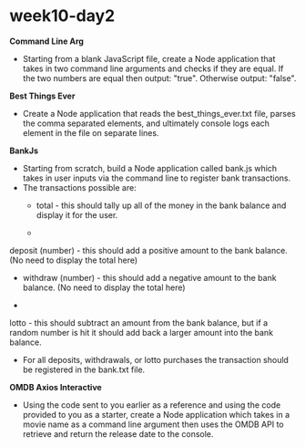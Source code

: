 # week10-day2

**Command Line Arg**
* Starting from a blank JavaScript file, create a Node application that takes in two command line arguments and checks if they are equal. If the two numbers are equal then output: "true". Otherwise output: "false".

**Best Things Ever**
* Create a Node application that reads the best_things_ever.txt file, parses the comma separated elements, and ultimately console logs each element in the file on separate lines.

**BankJs**
* Starting from scratch, build a Node application called bank.js which takes in user inputs via the command line to register bank transactions.
* The transactions possible are:
  * total - this should tally up all of the money in the bank balance and display it for the user.

  *
 deposit (number) - this should add a positive amount to the bank balance. (No need to display the total here)


  * withdraw (number) - this should add a negative amount to the bank balance. (No need to display the total here)

  * 
lotto - this should subtract an amount from the bank balance, but if a random number is hit it should add back a larger amount into the bank balance.
* For all deposits, withdrawals, or lotto purchases the transaction should be registered in the bank.txt file.

**OMDB Axios Interactive**
* Using the code sent to you earlier as a reference and using the code provided to you as a starter, create a Node application which takes in a movie name as a command line argument then uses the OMDB API to retrieve and return the release date to the console.
